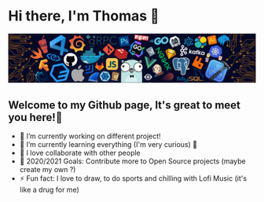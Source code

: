 # Hi there, I'm Thomas 👋
![](https://github.com/thomas-chastaingt/thomas-chastaingt/blob/master/assets/header_.png)
## Welcome to my Github page, It's great to meet you here!🙂

- 🔭 I’m currently working on different project!
- 🌱 I’m currently learning everything (I'm very curious) 🤣
- 👯 I love collaborate with other people
- 🥅 2020/2021 Goals: Contribute more to Open Source projects (maybe create my own ?)
- ⚡ Fun fact: I love to draw, to do sports and chilling with Lofi Music (it's like a drug for me) 





